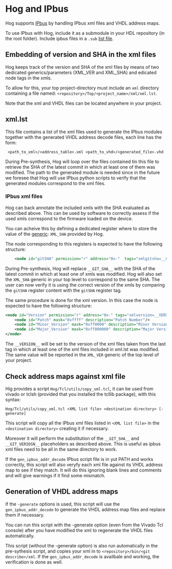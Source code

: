 # Hog and IPbus
Hog supports [IPbus](http://ipbus.web.cern.ch/ipbus/) by handling IPbus xml files and VHDL address maps.

To use IPbus with Hog, include it as a submodule in your HDL repository (in the root folder). Include ipbus files in a `.sub` [list file](02-List-files.md).

## Embedding of version and SHA in the xml files
Hog keeps track of the version and SHA of the xml files by means of two dedicated generics/parameters (XML_VER and XML_SHA) and edicated node tags in the xmls.

To allow for this, your top project-directory must include an `xml` directory containing a file named: `<repository>/Top/<project_name>/xml/xml.lst`.

Note that the xml and VHDL files can be located anywhere in your project.

## xml.lst

This file contains a list of the xml files used to generate the IPbus modules together with the generated VHDL address decode files, each line has the form:

```
 <path_to_xml>/<address_table>.xml <path_to_vhd>/<generated_file>.vhd
```

During Pre-synthesis, Hog will loop over the files contained tin this file to retrieve the SHA of the latest commit in which at least one of them was modified.
The path to the generated module is needed since in the future we foresee that Hog will use IPbus python scripts to verify that the generated modules correspond to the xml files.

### IPbus xml files
Hog can back annotate the included xmls with the SHA evaluated as described above.
This can be used by software to correctly assess if the used xmls correspond to the firmware loaded on the device.

You can acheive this by defining a dedicated register where to store the value of the [generic](03-parameters-generics.md): `XML_SHA` provided by Hog.

The node corresponding to this registers is expected to have the following structure:

```xml
    <node id="gitSHA" permission="r" address="0x-"  tags="xmlgitsha=__GIT_SHA__" description="XML git commit 7-digit SHA of top file">
```

During Pre-synthesis, Hog will replace `__GIT_SHA__` with the SHA of the latest commit in which at least one of xmls was modified.
Hog will also set the `XML_SHA` generic in your top level to correspond to the same SHA.
The user can now verify it is using the correct version of the xmls by comparing the `gitSHA` register content with the `gitSHA` register tag.

The same procedure is done for the xml version.
In this case the node is expected to have the following structure:

```xml
<node id="Version" permission="r" address="0x-" tags="xmlversion=__VERSION__"  description="version of XML files">
    <node id="Patch" mask="0xffff" description="Patch Number"/>
    <node id="Minor_Version" mask="0xff0000" description="Minor Version Number"/>
    <node id="Major_Version" mask="0xff000000" description="Major Version Number"/>
</node>
```

The `__VERSION__` will be set to the version of the xml files taken from the last tag in which at least one of the xml files included in xml.lst was modified.
The same value will be reported in the `XML_VER` generic of the top level of your project.


## Check address maps against xml file
Hig provides a script `Hog/Tcl/utils/copy_xml.tcl`, it can be used from vivado or tclsh (provided that you installed the tcllib package), with this syntax:

```console
Hog/Tcl/utils/copy_xml.tcl <XML list file> <destination directory> [-generate]
```

This script will copy all the IPbus xml files listed in `<XML list file>` in the `<destination directory>` creating it if necessary.

Moreover it will perform the substitution of the `__GIT_SHA__` and `__GIT_VERIOSN__` placeholders as described above.
This is useful as ipbus xml files need to be all in the same directory to work.

If the `gen_ipbus_addr_decode` IPbus script file is in yut PATH and works correctly, this script will also veryfy each xml file against its VHDL address map to see if they match. It will do this ignoring blank lines and comments and will give warnings if it find some mismatch.

## Generation of VHDL address maps
If the `-generate` options is used, this script will use the `gen_ipbus_addr_decode` to generate the VHDL address map files and replace them if necessary.

You can run this script with the -generate option (even from the Vivado Tcl console) after you have modified the xml to regenerate the VHDL files automatically.

This script (without the -generate option) is also run automatically in the pre-sythesis script, and copies your xml in to `<repository>/bin/<git describe>/xml`. If the `gen_ipbus_addr_decode` is availbale and working, the verification is done as well.